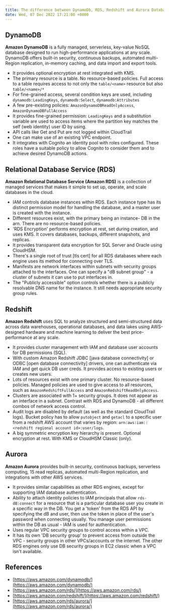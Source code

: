 ```yaml
---
title: The difference between DynamoDb, RDS, Redshift and Aurora Database
date: Wed, 07 Dec 2022 17:21:00 +0000
---
```


## DynamoDB

**Amazon DynamoDB** is a fully managed, serverless, key-value NoSQL database designed to run high-performance applications at any scale. DynamoDB offers built-in security, continuous backups, automated multi-Region replication, in-memory caching, and data import and export tools.

-   It provides optional encryption at rest integrated with KMS.
-   The primary resource is a table. No resource-based policies. Full access to a table requires access to not only the `table/<name>` resource but also `table/<name>/*`
-   For fine-grained access, several condition keys are used, including `dynamodb:LeadingKeys`, `dynamodb:Select`, `dynamodb:Attributes`
-   A few pre-existing policies: `AmazonDynamoDBReadOnlyAccess`, `AmazonDynamoDBFullAccess`
-   It provides fine-grained permission: `LeadingKeys` and a substitution variable are used to access items where the partition key matches the self (web identity) user ID by using.
-   API calls like Get and Put are not logged within CloudTrail
-   One can make use of an existing VPC endpoint.
-   It integrates with Cognito an identity pool with roles configured. These roles have a suitable policy to allow Cognito to consider them and to achieve desired DynamoDB actions.

## Relational Database Service (RDS)

**Amazon Relational Database Service (Amazon RDS)** is a collection of managed services that makes it simple to set up, operate, and scale databases in the cloud.

-   IAM controls database instances within RDS. Each instance type has its distinct permission model for handling the database, and a master user is created with the instance.
-   Different resources exist, with the primary being an instance- DB in the arn. There are no resource-based policies.
-   'RDS Encryption' performs encryption at rest, set during creation, and uses KMS. It covers databases, backups, different snapshots, and replicas.
-   It provides transparent data encryption for SQL Server and Oracle using CloudHSM.
-   There's a single root of trust \[tls cert] for all RDS databases where each engine uses its method for connecting over TLS.
-   Manifests are network interfaces within subnets with security groups attached to the interfaces. One can specify a "dB subnet group" - a cluster of subnets it can use to put interfaces in.
-   The "Publicly accessible" option controls whether there is a publicly resolvable DNS name for the instance. It still needs appropriate security group rules.

## Redshift

**Amazon Redshift** uses SQL to analyze structured and semi-structured data across data warehouses, operational databases, and data lakes using AWS-designed hardware and machine learning to deliver the best price-performance at any scale.

-   It provides cluster management with IAM and database user accounts for DB permissions (SQL).
-   With custom Amazon Redshift JDBC \[java database connectivity] or ODBC \[open database connectivity] drivers, one can authenticate via IAM and get quick DB user creds. It provides access to existing users or creates new users.
-   Lots of resources exist with one primary cluster. No resource-based policies. Managed policies are used to give access to all resources, such as `AmazonRedshiftFullAccess` and `AmazonRedshiftReadOnlyAccess`.
-   Clusters are associated with 1+ security groups. It does not appear as an interface in a subnet. Contrast with RDS and DynamoDB - all different combos of network access control.
-   Audit logs are disabled by default (as well as the standard CloudTrail logs). Bucket policy has to allow `putobject` and `getacl` to a specific user from a redshift AWS account that varies by region: `arn:aws:iam::<redshift regional account id>:user/logs`.
-   A big symmetric encryption key hierarchy is present. Optional encryption at rest. With KMS or CloudHSM Classic (only).

## Aurora

**Amazon Aurora** provides built-in security, continuous backups, serverless computing, 15 read replicas, automated multi-Region replication, and integrations with other AWS services.

-   It provides similar capabilities as other RDS engines, except for supporting IAM database authentication.
-   Ability to attach identity policies to IAM principals that allow `rds-dB:connect` for a resource that is a particular database user you create in a specific way in the DB. You get a 'token' from the RDS API by specifying the dB and user, then use the token in place of the user's password when connecting usually. You manage user permissions within the DB as usual - IAM is used for authentication.
-   Uses regular VPC security groups to control access within a VPC.
-   It has its own 'DB security group' to prevent access from outside the VPC - security groups in other VPCs/accounts or the internet. The other RDS engines only use DB security groups in EC2 classic when a VPC isn't available.

## References

-   [https://aws.amazon.com/dynamodb/](https://aws.amazon.com/dynamodb/)
-   [https://aws.amazon.com/rds/](https://aws.amazon.com/rds/)
-   [https://aws.amazon.com/redshift/](https://aws.amazon.com/redshift/)
-   [https://aws.amazon.com/rds/aurora/](https://aws.amazon.com/rds/aurora/)